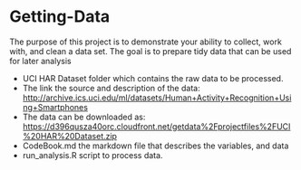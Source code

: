 # Getting-Data
The purpose of this project is to demonstrate your ability to collect, work with, and clean a data set. The goal is to prepare tidy data that can be used for later analysis

- UCI HAR Dataset	folder which contains the raw data to be processed.
- The link the source and description of the data: http://archive.ics.uci.edu/ml/datasets/Human+Activity+Recognition+Using+Smartphones
- The data can be downloaded as: https://d396qusza40orc.cloudfront.net/getdata%2Fprojectfiles%2FUCI%20HAR%20Dataset.zip 
- CodeBook.md	the markdown	file that describes the variables, and data
- run_analysis.R	script to process data.
